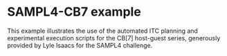 # SAMPL4-CB7 example #

This example illustrates the use of the automated ITC planning and experimental execution scripts for the CB[7] host-guest series, generously provided by Lyle Isaacs for the SAMPL4 challenge.

